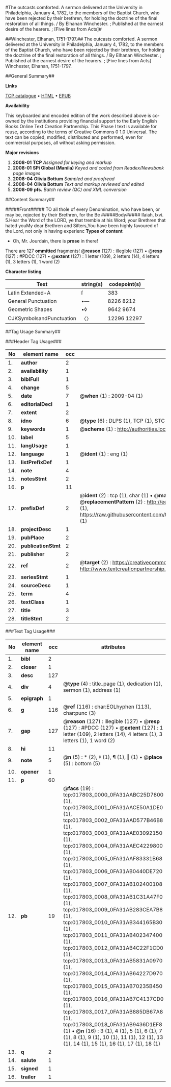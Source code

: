 #The outcasts comforted. A sermon delivered at the University in Philadelphia, January 4, 1782, to the members of the Baptist Church, who have been rejected by their brethren, for holding the doctrine of the final restoration of all things. / By Elhanan Winchester. ; Published at the earnest desire of the hearers. ; [Five lines from Acts]#

##Winchester, Elhanan, 1751-1797.##
The outcasts comforted. A sermon delivered at the University in Philadelphia, January 4, 1782, to the members of the Baptist Church, who have been rejected by their brethren, for holding the doctrine of the final restoration of all things. / By Elhanan Winchester. ; Published at the earnest desire of the hearers. ; [Five lines from Acts]
Winchester, Elhanan, 1751-1797.

##General Summary##

**Links**

[TCP catalogue](http://www.ota.ox.ac.uk/tcp/)  • 
[HTML](http://tei.it.ox.ac.uk/tcp/Texts-HTML/free/N14/N14066.html)  • 
[EPUB](http://tei.it.ox.ac.uk/tcp/Texts-EPUB/free/N14/N14066.epub)

**Availability**

This keyboarded and encoded edition of the
	       work described above is co-owned by the institutions
	       providing financial support to the Early English Books
	       Online Text Creation Partnership. This Phase I text is
	       available for reuse, according to the terms of Creative
	       Commons 0 1.0 Universal. The text can be copied,
	       modified, distributed and performed, even for
	       commercial purposes, all without asking permission.

**Major revisions**

1. __2008-01__ __TCP__ *Assigned for keying and markup*
1. __2008-01__ __SPi Global (Manila)__ *Keyed and coded from Readex/Newsbank page images*
1. __2008-04__ __Olivia Bottum__ *Sampled and proofread*
1. __2008-04__ __Olivia Bottum__ *Text and markup reviewed and edited*
1. __2008-09__ __pfs.__ *Batch review (QC) and XML conversion*

##Content Summary##

#####Front#####
TO all thoſe of every Denomination, who have been, or may be, rejected by their Brethren, for the Be
#####Body#####
Iſaiah, lxvi. 5.Hear the Word of the LORD, ye that tremble at his Word; your Brethren that hated youMy dear Brethren and Siſters,You have been highly favoured of the Lord, not only in having experienc
**Types of content**

  * Oh, Mr. Jourdain, there is **prose** in there!

There are 127 **ommitted** fragments! 
 @__reason__ (127) : illegible (127)  •  @__resp__ (127) : #PDCC (127)  •  @__extent__ (127) : 1 letter (109), 2 letters (14), 4 letters (1), 3 letters (1), 1 word (2)

**Character listing**


|Text|string(s)|codepoint(s)|
|---|---|---|
|Latin Extended-A|ſ|383|
|General Punctuation|•—|8226 8212|
|Geometric Shapes|▪◊|9642 9674|
|CJKSymbolsandPunctuation|〈〉|12296 12297|

##Tag Usage Summary##

###Header Tag Usage###

|No|element name|occ|attributes|
|---|---|---|---|
|1.|__author__|2||
|2.|__availability__|1||
|3.|__biblFull__|1||
|4.|__change__|5||
|5.|__date__|7| @__when__ (1) : 2009-04 (1)|
|6.|__editorialDecl__|1||
|7.|__extent__|2||
|8.|__idno__|6| @__type__ (6) : DLPS (1), TCP (1), STC (1), NOTIS (1), IMAGE-SET (1), EVANS-CITATION (1)|
|9.|__keywords__|1| @__scheme__ (1) : http://authorities.loc.gov/ (1)|
|10.|__label__|5||
|11.|__langUsage__|1||
|12.|__language__|1| @__ident__ (1) : eng (1)|
|13.|__listPrefixDef__|1||
|14.|__note__|4||
|15.|__notesStmt__|2||
|16.|__p__|11||
|17.|__prefixDef__|2| @__ident__ (2) : tcp (1), char (1)  •  @__matchPattern__ (2) : ([0-9\-]+):([0-9IVX]+) (1), (.+) (1)  •  @__replacementPattern__ (2) : http://eebo.chadwyck.com/downloadtiff?vid=$1&page=$2 (1), https://raw.githubusercontent.com/textcreationpartnership/Texts/master/tcpchars.xml#$1 (1)|
|18.|__projectDesc__|1||
|19.|__pubPlace__|2||
|20.|__publicationStmt__|2||
|21.|__publisher__|2||
|22.|__ref__|2| @__target__ (2) : https://creativecommons.org/publicdomain/zero/1.0/ (1), http://www.textcreationpartnership.org/docs/. (1)|
|23.|__seriesStmt__|1||
|24.|__sourceDesc__|1||
|25.|__term__|4||
|26.|__textClass__|1||
|27.|__title__|3||
|28.|__titleStmt__|2||


###Text Tag Usage###

|No|element name|occ|attributes|
|---|---|---|---|
|1.|__bibl__|2||
|2.|__closer__|1||
|3.|__desc__|127||
|4.|__div__|4| @__type__ (4) : title_page (1), dedication (1), sermon (1), address (1)|
|5.|__epigraph__|1||
|6.|__g__|116| @__ref__ (116) : char:EOLhyphen (113), char:punc (3)|
|7.|__gap__|127| @__reason__ (127) : illegible (127)  •  @__resp__ (127) : #PDCC (127)  •  @__extent__ (127) : 1 letter (109), 2 letters (14), 4 letters (1), 3 letters (1), 1 word (2)|
|8.|__hi__|11||
|9.|__note__|5| @__n__ (5) : * (2), ‡ (1), ¶ (1), ‖ (1)  •  @__place__ (5) : bottom (5)|
|10.|__opener__|1||
|11.|__p__|60||
|12.|__pb__|19| @__facs__ (19) : tcp:017803_0000_0FA31AABC25D7800 (1), tcp:017803_0001_0FA31AACE50A1DE0 (1), tcp:017803_0002_0FA31AAD577B46B8 (1), tcp:017803_0003_0FA31AAE03092150 (1), tcp:017803_0004_0FA31AAEC4229800 (1), tcp:017803_0005_0FA31AAF83331B68 (1), tcp:017803_0006_0FA31AB0440DE720 (1), tcp:017803_0007_0FA31AB102400108 (1), tcp:017803_0008_0FA31AB1C31A47F0 (1), tcp:017803_0009_0FA31AB283CEA7B8 (1), tcp:017803_0010_0FA31AB344165B30 (1), tcp:017803_0011_0FA31AB402347400 (1), tcp:017803_0012_0FA31AB4C22F1CD0 (1), tcp:017803_0013_0FA31AB5831A0970 (1), tcp:017803_0014_0FA31AB64227D970 (1), tcp:017803_0015_0FA31AB70235B450 (1), tcp:017803_0016_0FA31AB7C4137CD0 (1), tcp:017803_0017_0FA31AB885DB67A8 (1), tcp:017803_0018_0FA31AB9436D1EF8 (1)  •  @__n__ (16) : 3 (1), 4 (1), 5 (1), 6 (1), 7 (1), 8 (1), 9 (1), 10 (1), 11 (1), 12 (1), 13 (1), 14 (1), 15 (1), 16 (1), 17 (1), 18 (1)|
|13.|__q__|2||
|14.|__salute__|1||
|15.|__signed__|1||
|16.|__trailer__|1||
